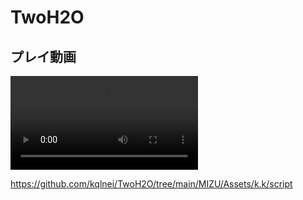 # TwoH2O
 
## プレイ動画
![プレイ動画](Demo/DemoMovie.mp4)

https://github.com/kqlnei/TwoH2O/tree/main/MIZU/Assets/k.k/script
